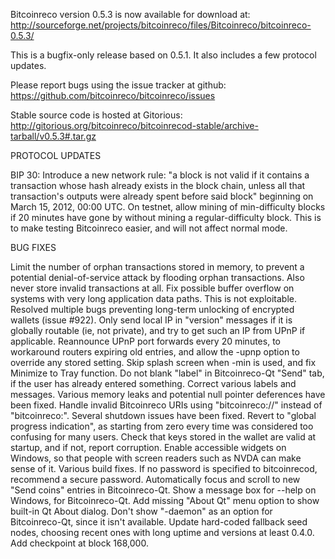 Bitcoinreco version 0.5.3 is now available for download at:
http://sourceforge.net/projects/bitcoinreco/files/Bitcoinreco/bitcoinreco-0.5.3/

This is a bugfix-only release based on 0.5.1.
It also includes a few protocol updates.

Please report bugs using the issue tracker at github:
https://github.com/bitcoinreco/bitcoinreco/issues

Stable source code is hosted at Gitorious:
http://gitorious.org/bitcoinreco/bitcoinrecod-stable/archive-tarball/v0.5.3#.tar.gz

PROTOCOL UPDATES

BIP 30: Introduce a new network rule: "a block is not valid if it contains a transaction whose hash already exists in the block chain, unless all that transaction's outputs were already spent before said block" beginning on March 15, 2012, 00:00 UTC.
On testnet, allow mining of min-difficulty blocks if 20 minutes have gone by without mining a regular-difficulty block. This is to make testing Bitcoinreco easier, and will not affect normal mode.

BUG FIXES

Limit the number of orphan transactions stored in memory, to prevent a potential denial-of-service attack by flooding orphan transactions. Also never store invalid transactions at all.
Fix possible buffer overflow on systems with very long application data paths. This is not exploitable.
Resolved multiple bugs preventing long-term unlocking of encrypted wallets
(issue #922).
Only send local IP in "version" messages if it is globally routable (ie, not private), and try to get such an IP from UPnP if applicable.
Reannounce UPnP port forwards every 20 minutes, to workaround routers expiring old entries, and allow the -upnp option to override any stored setting.
Skip splash screen when -min is used, and fix Minimize to Tray function.
Do not blank "label" in Bitcoinreco-Qt "Send" tab, if the user has already entered something.
Correct various labels and messages.
Various memory leaks and potential null pointer deferences have been fixed.
Handle invalid Bitcoinreco URIs using "bitcoinreco://" instead of "bitcoinreco:".
Several shutdown issues have been fixed.
Revert to "global progress indication", as starting from zero every time was considered too confusing for many users.
Check that keys stored in the wallet are valid at startup, and if not, report corruption.
Enable accessible widgets on Windows, so that people with screen readers such as NVDA can make sense of it.
Various build fixes.
If no password is specified to bitcoinrecod, recommend a secure password.
Automatically focus and scroll to new "Send coins" entries in Bitcoinreco-Qt.
Show a message box for --help on Windows, for Bitcoinreco-Qt.
Add missing "About Qt" menu option to show built-in Qt About dialog.
Don't show "-daemon" as an option for Bitcoinreco-Qt, since it isn't available.
Update hard-coded fallback seed nodes, choosing recent ones with long uptime and versions at least 0.4.0.
Add checkpoint at block 168,000.
